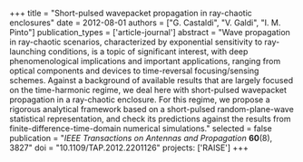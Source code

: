+++
title = "Short-pulsed wavepacket propagation in ray-chaotic enclosures"
date = 2012-08-01
authors = ["G. Castaldi", "V. Galdi", "I. M. Pinto"]
publication_types = ['article-journal']
abstract = "Wave propagation in ray-chaotic scenarios, characterized by exponential sensitivity to ray-launching conditions, is a topic of significant interest, with deep phenomenological implications and important applications, ranging from optical components and devices to time-reversal focusing/sensing schemes. Against a background of available results that are largely focused on the time-harmonic regime, we deal here with short-pulsed wavepacket propagation in a ray-chaotic enclosure. For this regime, we propose a rigorous analytical framework based on a short-pulsed random-plane-wave statistical representation, and check its predictions against the results from finite-difference-time-domain numerical simulations."
selected = false
publication = "*IEEE Transactions on Antennas and Propagation* **60**(8), 3827"
doi = "10.1109/TAP.2012.2201126"
projects: ['RAISE']
+++
